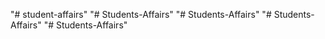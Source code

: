 "# student-affairs" 
"# Students-Affairs" 
"# Students-Affairs" 
"# Students-Affairs" 
"# Students-Affairs" 
